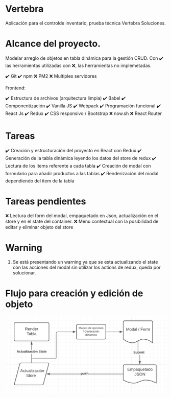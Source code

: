 # Vertebra

Aplicación para el controlde inventario, prueba técnica Vertebra Soluciones.

# Alcance del proyecto.

Modelar arreglo de objetos en tabla dinámica para la gestión CRUD. Con ✔️ las herramientas utilizadas con ❌, las herramientas no implemetadas.

✔️ Git
✔️ npm
❌ PM2
❌ Multiples servidores

Frontend:

✔️ Estructura de archivos (arquitectura limpia)                ✔️ Babel
✔️ Componentización                                            ✔️ Vanilla JS
✔️ Webpack                                                     ✔️ Programación funcional
✔️ React Js                                                    ✔️ Redux
✔️ CSS responsivo / Bootstrap                                  ❌ now.sh
❌ React Router

# Tareas

✔️ Creación y estructuración del proyecto en React con Redux
✔️ Generación de la tabla dinámica leyendo los datos del store de redux
✔️ Lectura de los items referente a cada tabla
✔️ Creación de modal con formulario para añadir productos a las tablas
✔️ Renderización del modal dependiendo del item de la tabla

# Tareas pendientes

❌ Lectura del form del modal, empaquetado en Json, actualización en el store y en el state del container.
❌ Menu contextual con la posibilidad de editar y eliminar objeto del store

# Warning
1. Se está presentando un warning ya que se esta actualizando el state con las acciones del modal sin utilizar los actions de redux, queda por solucionar.

# Flujo para creación y edición de objeto

![creationObject](https://github.com/Sergio401/Vertebra/blob/main/public/image.png)

